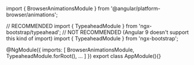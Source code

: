 import { BrowserAnimationsModule } from '@angular/platform-browser/animations';

// RECOMMENDED
import { TypeaheadModule } from 'ngx-bootstrap/typeahead';
// NOT RECOMMENDED (Angular 9 doesn't support this kind of import)
import { TypeaheadModule } from 'ngx-bootstrap';

@NgModule({
  imports: [
    BrowserAnimationsModule,
    TypeaheadModule.forRoot(),
    ...
  ]
})
export class AppModule(){}
